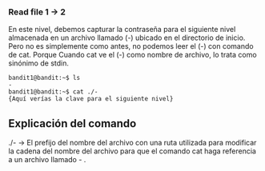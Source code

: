 ### Read file 1 → 2

En este nivel, debemos capturar la contraseña para el siguiente nivel almacenada en un archivo llamado (-) ubicado en el directorio de inicio. Pero no es simplemente como antes, no podemos leer el (-) con comando de cat. Porque Cuando cat ve el (-) como nombre de archivo, lo trata como sinónimo de stdin. 

    bandit1@bandit:~$ ls 
    -
    bandit1@bandit:~$ cat ./-
    {Aquí verías la clave para el siguiente nivel}


## Explicación del comando 
./-  → El prefijo del nombre del archivo con una ruta utilizada para modificar la cadena del nombre del archivo para que el comando cat haga referencia a un archivo llamado  -  .    
